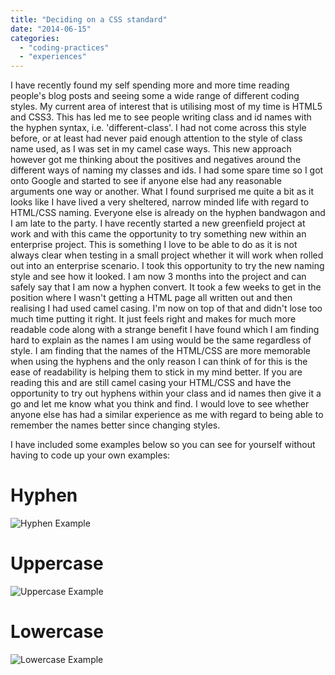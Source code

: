 ```yaml
---
title: "Deciding on a CSS standard"
date: "2014-06-15"
categories: 
  - "coding-practices"
  - "experiences"
---
```


I have recently found my self spending more and more time reading people's blog posts and seeing some a wide range of different coding styles. My current area of interest that is utilising most of my time is HTML5 and CSS3. This has led me to see people writing class and id names with the hyphen syntax, i.e. 'different-class'. I had not come across this style before, or at least had never paid enough attention to the style of class name used, as I was set in my camel case ways. This new approach however got me thinking about the positives and negatives around the different ways of naming my classes and ids. I had some spare time so I got onto Google and started to see if anyone else had any reasonable arguments one way or another. What I found surprised me quite a bit as it looks like I have lived a very sheltered, narrow minded life with regard to HTML/CSS naming. Everyone else is already on the hyphen bandwagon and I am late to the party. I have recently started a new greenfield project at work and with this came the opportunity to try something new within an enterprise project. This is something I love to be able to do as it is not always clear when testing in a small project whether it will work when rolled out into an enterprise scenario. I took this opportunity to try the new naming style and see how it looked. I am now 3 months into the project and can safely say that I am now a hyphen convert. It took a few weeks to get in the position where I wasn't getting a HTML page all written out and then realising I had used camel casing. I'm now on top of that and didn't lose too much time putting it right. It just feels right and makes for much more readable code along with a strange benefit I have found which I am finding hard to explain as the names I am using would be the same regardless of style. I am finding that the names of the HTML/CSS are more memorable when using the hyphens and the only reason I can think of for this is the ease of readability is helping them to stick in my mind better. If you are reading this and are still camel casing your HTML/CSS and have the opportunity to try out hyphens within your class and id names then give it a go and let me know what you think and find. I would love to see whether anyone else has had a similar experience as me with regard to being able to remember the names better since changing styles.

I have included some examples below so you can see for yourself without having to code up your own examples:

# Hyphen

![Hyphen Example](images/Hyphen.png)

# Uppercase

![Uppercase Example](images/Uppercase.png)

# Lowercase

![Lowercase Example](images/Lowercase.png)
